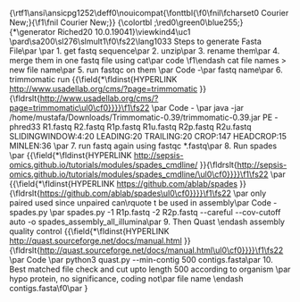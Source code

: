 {\rtf1\ansi\ansicpg1252\deff0\nouicompat{\fonttbl{\f0\fnil\fcharset0 Courier New;}{\f1\fnil Courier New;}}
{\colortbl ;\red0\green0\blue255;}
{\*\generator Riched20 10.0.19041}\viewkind4\uc1 
\pard\sa200\sl276\slmult1\f0\fs22\lang1033 Steps to generate Fasta File\par
       \par
    1. get fastq sequence\par
    2. unzip\par
    3. rename them\par
    4. merge them in one fastq file using cat\par
code \f1\endash  cat file names > new file name\par
    5. run fastqc on them \par
Code -\par
fastq name\par
    6. trimmomatic run  {{\field{\*\fldinst{HYPERLINK http://www.usadellab.org/cms/?page=trimmomatic }}{\fldrslt{http://www.usadellab.org/cms/?page=trimmomatic\ul0\cf0}}}}\f1\fs22  \par
       Code - \par
       java -jar /home/mustafa/Downloads/Trimmomatic-0.39/trimmomatic-0.39.jar PE -phred33 R1.fastq R2.fastq R1p.fastq R1u.fastq R2p.fastq R2u.fastq SLIDINGWINDOW:4:20 LEADING:20 TRAILING:20 CROP:147 HEADCROP:15 MINLEN:36 \par
    7. run fastq again using fastqc *.fastq\par
    8. Run spades \par
{{\field{\*\fldinst{HYPERLINK http://sepsis-omics.github.io/tutorials/modules/spades_cmdline/ }}{\fldrslt{http://sepsis-omics.github.io/tutorials/modules/spades_cmdline/\ul0\cf0}}}}\f1\fs22  \par
{{\field{\*\fldinst{HYPERLINK https://github.com/ablab/spades }}{\fldrslt{https://github.com/ablab/spades\ul0\cf0}}}}\f1\fs22  \par
only paired used since unpaired can\rquote t be used in assembly\par
       Code -  spades.py \par
       spades.py -1 R1p.fastq -2 R2p.fastq --careful --cov-cutoff auto -o spades_assembly_all_illumina\par
    9. Then Quast \endash  assembly quality control {{\field{\*\fldinst{HYPERLINK http://quast.sourceforge.net/docs/manual.html }}{\fldrslt{http://quast.sourceforge.net/docs/manual.html\ul0\cf0}}}}\f1\fs22  \par
       Code \par
       python3 quast.py --min-contig 500 contigs.fasta\par
    10. Best matched file check and cut upto length 500 according to organism \par
hypo protein, no significance, coding not\par
file name \endash  contigs.fasta\f0\par
}
 